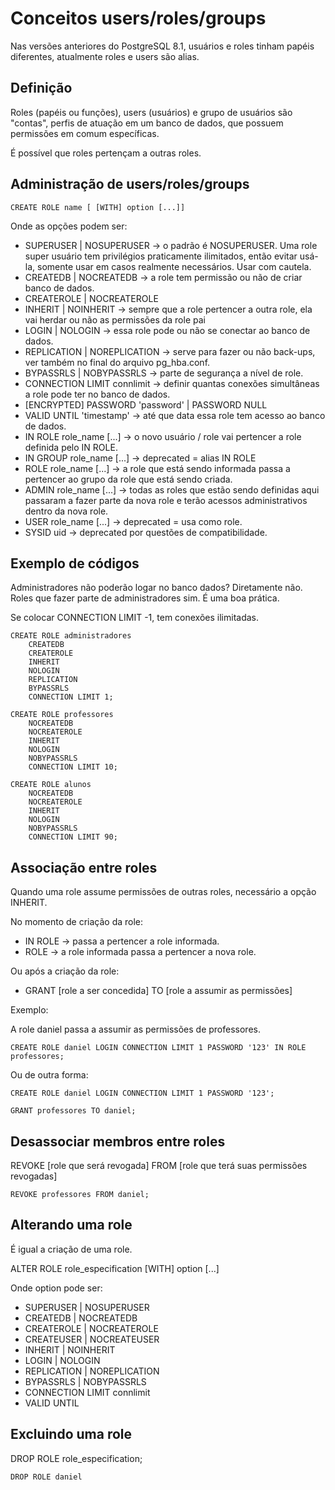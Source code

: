 # Conceitos users/roles/groups

Nas versões anteriores do PostgreSQL 8.1, usuários e roles tinham papéis diferentes, atualmente roles e users são alias.

## Definição

Roles (papéis ou funções), users (usuários) e grupo de usuários são "contas", perfis de atuação em um banco de dados, que possuem permissões em comum específicas.

É possível que roles pertençam a outras roles.

## Administração de users/roles/groups

```
CREATE ROLE name [ [WITH] option [...]]
```

Onde as opções podem ser:

- SUPERUSER | NOSUPERUSER &rarr; o padrão é NOSUPERUSER. Uma role super usuário tem privilégios praticamente ilimitados, então evitar usá-la, somente usar em casos realmente necessários. Usar com cautela.
- CREATEDB | NOCREATEDB &rarr; a role tem permissão ou não de criar banco de dados.
- CREATEROLE | NOCREATEROLE
- INHERIT | NOINHERIT &rarr; sempre que a role pertencer a outra role, ela vai herdar ou não as permissões da role pai
- LOGIN | NOLOGIN &rarr; essa role pode ou não se conectar ao banco de dados.
- REPLICATION | NOREPLICATION &rarr; serve para fazer ou não back-ups, ver também no final do arquivo pg_hba.conf.
- BYPASSRLS | NOBYPASSRLS  &rarr; parte de segurança a nível de role.
- CONNECTION LIMIT connlimit &rarr; definir quantas conexões simultâneas a role pode ter no banco de dados.
- [ENCRYPTED] PASSWORD 'password' | PASSWORD NULL
- VALID UNTIL 'timestamp' &rarr; até que data essa role tem acesso ao banco de dados.
- IN ROLE role_name [...] &rarr; o novo usuário / role vai pertencer a role definida pelo IN ROLE.
- IN GROUP role_name [...] &rarr; deprecated = alias IN ROLE
- ROLE role_name [...] &rarr; a role que está sendo informada passa a pertencer ao grupo da role que está sendo criada.
- ADMIN role_name [...] &rarr; todas as roles que estão sendo definidas aqui passaram a fazer parte da nova role e terão acessos administrativos dentro da nova role.
- USER role_name [...] &rarr; deprecated = usa como role.
- SYSID uid &rarr; deprecated por questões de compatibilidade.

## Exemplo de códigos

Administradores não poderão logar no banco dados? Diretamente não. Roles que fazer parte de administradores sim. É uma boa prática.

Se colocar CONNECTION LIMIT -1, tem conexões ilimitadas.

```
CREATE ROLE administradores
    CREATEDB
    CREATEROLE
    INHERIT
    NOLOGIN
    REPLICATION
    BYPASSRLS
    CONNECTION LIMIT 1;
```

```
CREATE ROLE professores
    NOCREATEDB
    NOCREATEROLE
    INHERIT
    NOLOGIN
    NOBYPASSRLS
    CONNECTION LIMIT 10;
```

```
CREATE ROLE alunos
    NOCREATEDB
    NOCREATEROLE
    INHERIT
    NOLOGIN
    NOBYPASSRLS
    CONNECTION LIMIT 90;
```

## Associação entre roles

Quando uma role assume permissões de outras roles, necessário a opção INHERIT.

No momento de criação da role:

- IN ROLE &rarr; passa a pertencer a role informada.
- ROLE &rarr; a role informada passa a pertencer a nova role.

Ou após a criação da role:

- GRANT [role a ser concedida] TO [role a assumir as permissões]

Exemplo:

A role daniel passa a assumir as permissões de professores.

```
CREATE ROLE daniel LOGIN CONNECTION LIMIT 1 PASSWORD '123' IN ROLE professores;
```

Ou de outra forma:

```
CREATE ROLE daniel LOGIN CONNECTION LIMIT 1 PASSWORD '123';

GRANT professores TO daniel;
```

## Desassociar membros entre roles

REVOKE [role que será revogada] FROM [role que terá suas permissões revogadas]

```
REVOKE professores FROM daniel;
```

## Alterando uma role

É igual a criação de uma role.

ALTER ROLE role_especification [WITH] option [...]

Onde option pode ser:

- SUPERUSER | NOSUPERUSER
- CREATEDB | NOCREATEDB
- CREATEROLE | NOCREATEROLE
- CREATEUSER | NOCREATEUSER
- INHERIT | NOINHERIT
- LOGIN | NOLOGIN
- REPLICATION | NOREPLICATION
- BYPASSRLS | NOBYPASSRLS
- CONNECTION LIMIT connlimit
- VALID UNTIL

## Excluindo uma role

DROP ROLE role_especification;

```
DROP ROLE daniel
```

